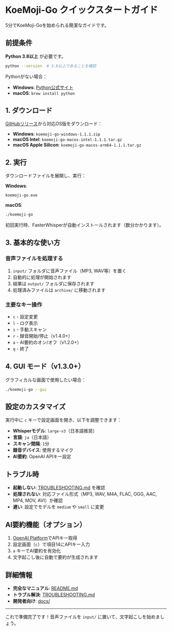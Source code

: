 # KoeMoji-Go クイックスタートガイド

5分でKoeMoji-Goを始められる簡潔なガイドです。

## 前提条件

**Python 3.8以上** が必要です。
```bash
python --version  # 3.8以上であることを確認
```

Pythonがない場合：
- **Windows**: [Python公式サイト](https://www.python.org/downloads/windows/)
- **macOS**: `brew install python`

## 1. ダウンロード

[GitHubリリース](https://github.com/hirokitakamura/koemoji-go/releases)から対応OS版をダウンロード：

- **Windows**: `koemoji-go-windows-1.1.1.zip`
- **macOS Intel**: `koemoji-go-macos-intel-1.1.1.tar.gz`
- **macOS Apple Silicon**: `koemoji-go-macos-arm64-1.1.1.tar.gz`

## 2. 実行

ダウンロードファイルを展開し、実行：

**Windows**:
```cmd
koemoji-go.exe
```

**macOS**:
```bash
./koemoji-go
```

初回実行時、FasterWhisperが自動インストールされます（数分かかります）。

## 3. 基本的な使い方

### 音声ファイルを処理する
1. `input/` フォルダに音声ファイル（MP3, WAV等）を置く
2. 自動的に処理が開始されます
3. 結果は `output/` フォルダに保存されます
4. 処理済みファイルは `archive/` に移動されます

### 主要なキー操作
- `c` - 設定変更
- `l` - ログ表示  
- `s` - 手動スキャン
- `r` - 録音開始/停止（v1.4.0+）
- `a` - AI要約のオン/オフ（v1.2.0+）
- `q` - 終了

## 4. GUI モード（v1.3.0+）

グラフィカルな画面で使用したい場合：
```bash
./koemoji-go --gui
```

## 設定のカスタマイズ

実行中に `c` キーで設定画面を開き、以下を調整できます：

- **Whisperモデル**: `large-v3`（日本語推奨）
- **言語**: `ja`（日本語）
- **スキャン間隔**: `1`分
- **録音デバイス**: 使用するマイク
- **AI要約**: OpenAI APIキー設定

## トラブル時

- **起動しない**: [TROUBLESHOOTING.md](TROUBLESHOOTING.md) を確認
- **処理されない**: 対応ファイル形式（MP3, WAV, M4A, FLAC, OGG, AAC, MP4, MOV, AVI）か確認
- **遅い**: 設定でモデルを `medium` や `small` に変更

## AI要約機能（オプション）

1. [OpenAI Platform](https://platform.openai.com/)でAPIキー取得
2. 設定画面（`c`）で項目14にAPIキー入力
3. `a` キーでAI要約を有効化
4. 文字起こし後に自動で要約が生成されます

## 詳細情報

- **完全なマニュアル**: [README.md](README.md)
- **トラブル解決**: [TROUBLESHOOTING.md](TROUBLESHOOTING.md)
- **開発者向け**: [docs/](docs/)

---

これで準備完了です！音声ファイルを `input/` に置いて、文字起こしを始めましょう。